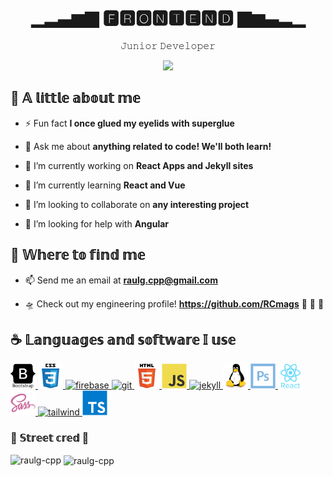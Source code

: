 <h1 align="center">▁▂▃▅▆ 🅵🆁🅾🅽🆃🅴🅽🅳 ▆▅▃▂▁</h1>
<p align="center">𝙹𝚞𝚗𝚒𝚘𝚛 𝙳𝚎𝚟𝚎𝚕𝚘𝚙𝚎𝚛</p>

<p align="center"><img src="https://i.imgflip.com/20vt87.jpg" /></p>

<h2 align="left"> 👾 𝔸 𝕝𝕚𝕥𝕥𝕝𝕖 𝕒𝕓𝕠𝕦𝕥 𝕞𝕖 </h2>

- ⚡ Fun fact **I once glued my eyelids with superglue**

- 💬 Ask me about **anything related to code! We'll both learn!**

- 🔭 I’m currently working on **React Apps and Jekyll sites**

- 🌱 I’m currently learning **React and Vue**

- 👯 I’m looking to collaborate on **any interesting project**

- 🤝 I’m looking for help with **Angular**

<h2 align="left"> 📡 𝕎𝕙𝕖𝕣𝕖 𝕥𝕠 𝕗𝕚𝕟𝕕 𝕞𝕖 </h2>

- 📫 Send me an email at **raulg.cpp@gmail.com**

- 🛸 Check out my engineering profile! **https://github.com/RCmags** 👷 🛬 🚁 

<h2 align="left"> ☕ 𝕃𝕒𝕟𝕘𝕦𝕒𝕘𝕖𝕤 𝕒𝕟𝕕 𝕤𝕠𝕗𝕥𝕨𝕒𝕣𝕖 𝕀 𝕦𝕤𝕖</h2>
<p align="left"> <a href="https://getbootstrap.com" target="_blank" rel="noreferrer"> <img src="https://raw.githubusercontent.com/devicons/devicon/master/icons/bootstrap/bootstrap-plain-wordmark.svg" alt="bootstrap" width="40" height="40"/> </a> <a href="https://www.w3schools.com/css/" target="_blank" rel="noreferrer"> <img src="https://raw.githubusercontent.com/devicons/devicon/master/icons/css3/css3-original-wordmark.svg" alt="css3" width="40" height="40"/> </a> <a href="https://firebase.google.com/" target="_blank" rel="noreferrer"> <img src="https://www.vectorlogo.zone/logos/firebase/firebase-icon.svg" alt="firebase" width="40" height="40"/> </a> <a href="https://git-scm.com/" target="_blank" rel="noreferrer"> <img src="https://www.vectorlogo.zone/logos/git-scm/git-scm-icon.svg" alt="git" width="40" height="40"/> </a> <a href="https://www.w3.org/html/" target="_blank" rel="noreferrer"> <img src="https://raw.githubusercontent.com/devicons/devicon/master/icons/html5/html5-original-wordmark.svg" alt="html5" width="40" height="40"/> </a> <a href="https://developer.mozilla.org/en-US/docs/Web/JavaScript" target="_blank" rel="noreferrer"> <img src="https://raw.githubusercontent.com/devicons/devicon/master/icons/javascript/javascript-original.svg" alt="javascript" width="40" height="40"/> </a> <a href="https://jekyllrb.com/" target="_blank" rel="noreferrer"> <img src="https://www.vectorlogo.zone/logos/jekyllrb/jekyllrb-icon.svg" alt="jekyll" width="40" height="40"/> </a> <a href="https://www.linux.org/" target="_blank" rel="noreferrer"> <img src="https://raw.githubusercontent.com/devicons/devicon/master/icons/linux/linux-original.svg" alt="linux" width="40" height="40"/> </a> <a href="https://www.photoshop.com/en" target="_blank" rel="noreferrer"> <img src="https://raw.githubusercontent.com/devicons/devicon/master/icons/photoshop/photoshop-line.svg" alt="photoshop" width="40" height="40"/> </a> <a href="https://reactjs.org/" target="_blank" rel="noreferrer"> <img src="https://raw.githubusercontent.com/devicons/devicon/master/icons/react/react-original-wordmark.svg" alt="react" width="40" height="40"/> </a> <a href="https://sass-lang.com" target="_blank" rel="noreferrer"> <img src="https://raw.githubusercontent.com/devicons/devicon/master/icons/sass/sass-original.svg" alt="sass" width="40" height="40"/> </a> <a href="https://tailwindcss.com/" target="_blank" rel="noreferrer"> <img src="https://www.vectorlogo.zone/logos/tailwindcss/tailwindcss-icon.svg" alt="tailwind" width="40" height="40"/> </a> <a href="https://www.typescriptlang.org/" target="_blank" rel="noreferrer"> <img src="https://raw.githubusercontent.com/devicons/devicon/master/icons/typescript/typescript-original.svg" alt="typescript" width="40" height="40"/> </a> </p>

<h3 align="left"> 💯 𝕊𝕥𝕣𝕖𝕖𝕥 𝕔𝕣𝕖𝕕 🎉 </h3>

<p><img align="left" src="https://github-readme-stats.vercel.app/api/top-langs?username=raulg-cpp&show_icons=true&locale=en&layout=compact" alt="raulg-cpp" /></p>

<p>&nbsp;<img align="center" src="https://github-readme-stats.vercel.app/api?username=raulg-cpp&show_icons=true&locale=en" alt="raulg-cpp" /></p>
